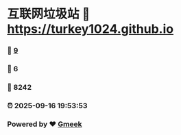 # 互联网垃圾站 :link: https://turkey1024.github.io 
### :page_facing_up: [9](https://turkey1024.github.io/tag.html) 
### :speech_balloon: 6 
### :hibiscus: 8242 
### :alarm_clock: 2025-09-16 19:53:53 
### Powered by :heart: [Gmeek](https://github.com/Meekdai/Gmeek)
